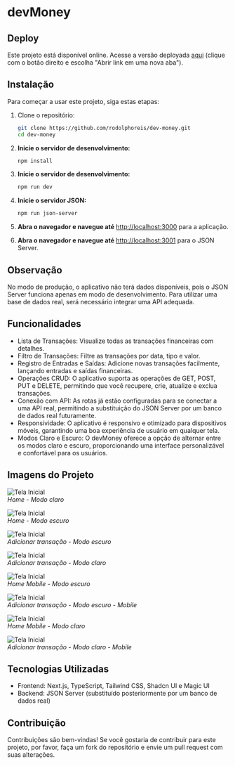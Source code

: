 # devMoney

## Deploy
Este projeto está disponível online. Acesse a versão deployada [aqui](https://dev-money-reisdev.vercel.app/) (clique com o botão direito e escolha "Abrir link em uma nova aba").

## Instalação
Para começar a usar este projeto, siga estas etapas:

1. Clone o repositório:
   ```bash
   git clone https://github.com/rodolphoreis/dev-money.git
   cd dev-money
   
   ```

2. **Inicie o servidor de desenvolvimento:**

   ```bash
   npm install

   ```

3. **Inicie o servidor de desenvolvimento:**
    ```bash
   npm run dev

   ```

4. **Inicie o servidor JSON:**
    ```bash
   npm run json-server

   ```
   

5. **Abra o navegador e navegue até** [http://localhost:3000](http://localhost:3000) para a aplicação.
   
6. **Abra o navegador e navegue até** [http://localhost:3001](http://localhost:3001) para o JSON Server.

## Observação

No modo de produção, o aplicativo não terá dados disponíveis, pois o JSON Server funciona apenas em modo de desenvolvimento. Para utilizar uma base de dados real, será necessário integrar uma API adequada.

## Funcionalidades

- Lista de Transações: Visualize todas as transações financeiras com detalhes.
- Filtro de Transações: Filtre as transações por data, tipo e valor.
- Registro de Entradas e Saídas: Adicione novas transações facilmente, lançando entradas e saídas financeiras.
- Operações CRUD: O aplicativo suporta as operações de GET, POST, PUT e DELETE, permitindo que você recupere, crie, atualize e exclua transações.
- Conexão com API: As rotas já estão configuradas para se conectar a uma API real, permitindo a substituição do JSON Server por um banco de dados real futuramente.
- Responsividade: O aplicativo é responsivo e otimizado para dispositivos móveis, garantindo uma boa experiência de usuário em qualquer tela.
- Modos Claro e Escuro: O devMoney oferece a opção de alternar entre os modos claro e escuro, proporcionando uma interface personalizável e confortável para os usuários.

## Imagens do Projeto

![Tela Inicial](public/1.png)  
_Home - Modo claro_

![Tela Inicial](public/2.png)  
_Home - Modo escuro_

![Tela Inicial](public/3.png)  
_Adicionar transação - Modo escuro_


![Tela Inicial](public/4.png)  
_Adicionar transação - Modo claro_

![Tela Inicial](public/5.png)  
_Home Mobile - Modo escuro_

![Tela Inicial](public/6.png)  
_Adicionar transação - Modo escuro - Mobile_

![Tela Inicial](public/7.png)  
_Home Mobile - Modo claro_

![Tela Inicial](public/8.png)  
_Adicionar transação - Modo claro - Mobile_


##  Tecnologias Utilizadas

- Frontend: Next.js, TypeScript, Tailwind CSS, Shadcn UI e Magic UI
- Backend: JSON Server (substituído posteriormente por um banco de dados real)

## Contribuição

Contribuições são bem-vindas! Se você gostaria de contribuir para este projeto, por favor, faça um fork do repositório e envie um pull request com suas alterações.
